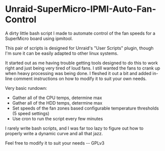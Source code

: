 # Unraid-SuperMicro-IPMI-Auto-Fan-Control
A dirty little bash script I made to automate control of the fan speeds for a SuperMicro board using ipmitool. 

This pair of scripts is designed for Unraid's "User Scripts" plugin, though I'm sure it can be easily adapted to other linux systems.

It started out as me having trouble getting tools designed to do this to work right and just being very tired of loud fans. I still wanted the fans to crank up when heavy processing was being done. I fleshed it out a bit and added in-line comment instructions on how to modify it to suit your own needs.

Very basic rundown:
- Gather all of the CPU temps, determine max
- Gather all of the HDD temps, determine max
- Set speeds of the fan zones based configurable temperature thresholds (5 speed settings)
- Use cron to run the script every few minutes

I rarely write bash scripts, and I was far too lazy to figure out how to properly write a dynamic curve and all that jazz.

Feel free to modify it to suit your needs -- GPLv3
